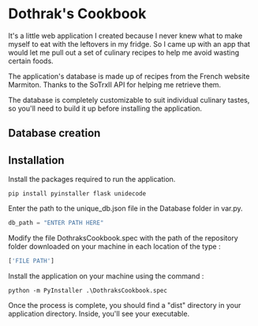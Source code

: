 # Dothrak's Cookbook

It's a little web application I created because I never knew what to make myself to eat with the leftovers in my fridge. So I came up with an app that would let me pull out a set of culinary recipes to help me avoid wasting certain foods.

The application's database is made up of recipes from the French website Marmiton. Thanks to the SoTrxII API for helping me retrieve them.

The database is completely customizable to suit individual culinary tastes, so you'll need to build it up before installing the application.

## Database creation


## Installation

Install the packages required to run the application.

```
pip install pyinstaller flask unidecode
```

Enter the path to the unique_db.json file in the Database folder in var.py.

```python
db_path = "ENTER PATH HERE"
```

Modify the file DothraksCookbook.spec with the path of the repository folder downloaded on your machine in each location of the type :

```python
['FILE PATH']
```

Install the application on your machine using the command : 
```
python -m PyInstaller .\DothraksCookbook.spec
```
Once the process is complete, you should find a "dist" directory in your application directory. Inside, you'll see your executable.
